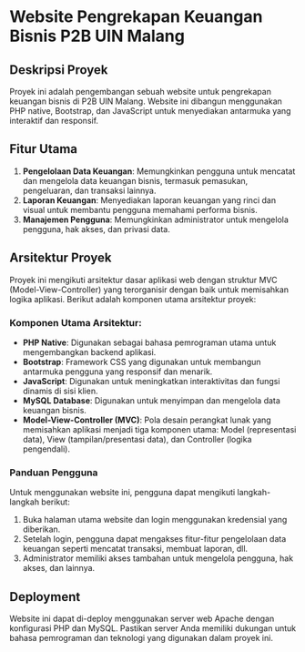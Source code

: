# Website Pengrekapan Keuangan Bisnis P2B UIN Malang

## Deskripsi Proyek
Proyek ini adalah pengembangan sebuah website untuk pengrekapan keuangan bisnis di P2B UIN Malang. Website ini dibangun menggunakan PHP native, Bootstrap, dan JavaScript untuk menyediakan antarmuka yang interaktif dan responsif.

## Fitur Utama
1. **Pengelolaan Data Keuangan**: Memungkinkan pengguna untuk mencatat dan mengelola data keuangan bisnis, termasuk pemasukan, pengeluaran, dan transaksi lainnya.
2. **Laporan Keuangan**: Menyediakan laporan keuangan yang rinci dan visual untuk membantu pengguna memahami performa bisnis.
3. **Manajemen Pengguna**: Memungkinkan administrator untuk mengelola pengguna, hak akses, dan privasi data.

## Arsitektur Proyek
Proyek ini mengikuti arsitektur dasar aplikasi web dengan struktur MVC (Model-View-Controller) yang terorganisir dengan baik untuk memisahkan logika aplikasi. Berikut adalah komponen utama arsitektur proyek:

### Komponen Utama Arsitektur:
- **PHP Native**: Digunakan sebagai bahasa pemrograman utama untuk mengembangkan backend aplikasi.
- **Bootstrap**: Framework CSS yang digunakan untuk membangun antarmuka pengguna yang responsif dan menarik.
- **JavaScript**: Digunakan untuk meningkatkan interaktivitas dan fungsi dinamis di sisi klien.
- **MySQL Database**: Digunakan untuk menyimpan dan mengelola data keuangan bisnis.
- **Model-View-Controller (MVC)**: Pola desain perangkat lunak yang memisahkan aplikasi menjadi tiga komponen utama: Model (representasi data), View (tampilan/presentasi data), dan Controller (logika pengendali).

### Panduan Pengguna
Untuk menggunakan website ini, pengguna dapat mengikuti langkah-langkah berikut:
1. Buka halaman utama website dan login menggunakan kredensial yang diberikan.
2. Setelah login, pengguna dapat mengakses fitur-fitur pengelolaan data keuangan seperti mencatat transaksi, membuat laporan, dll.
3. Administrator memiliki akses tambahan untuk mengelola pengguna, hak akses, dan lainnya.

## Deployment
Website ini dapat di-deploy menggunakan server web Apache dengan konfigurasi PHP dan MySQL. Pastikan server Anda memiliki dukungan untuk bahasa pemrograman dan teknologi yang digunakan dalam proyek ini.

